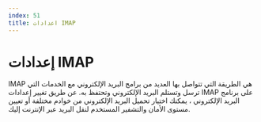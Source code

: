 ```yaml
---
index: 51
title: اعدادات IMAP
---
```

# إعدادات IMAP

IMAP هي الطريقة التي تتواصل بها العديد من برامج البريد الإلكتروني مع الخدمات التي ترسل وتستلم البريد الإلكتروني وتحتفظ به. عن طريق تغيير إعدادات IMAP على برنامج البريد الإلكتروني ، يمكنك اختيار تحميل البريد الإلكتروني من خوادم مختلفة أو تعيين مستوى الأمان والتشفير المستخدم لنقل البريد عبر الإنترنت إليك.